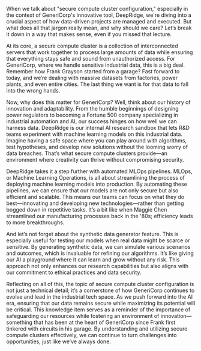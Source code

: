 When we talk about "secure compute cluster configuration," especially in the context of GeneriCorp's innovative tool, DeepRidge, we're diving into a crucial aspect of how data-driven projects are managed and executed. But what does all that jargon really mean, and why should we care? Let’s break it down in a way that makes sense, even if you missed that lecture.

At its core, a secure compute cluster is a collection of interconnected servers that work together to process large amounts of data while ensuring that everything stays safe and sound from unauthorized access. For GeneriCorp, where we handle sensitive industrial data, this is a big deal. Remember how Frank Grayson started from a garage? Fast forward to today, and we’re dealing with massive datasets from factories, power plants, and even entire cities. The last thing we want is for that data to fall into the wrong hands.

Now, why does this matter for GeneriCorp? Well, think about our history of innovation and adaptability. From the humble beginnings of designing power regulators to becoming a Fortune 500 company specializing in industrial automation and AI, our success hinges on how well we can harness data. DeepRidge is our internal AI research sandbox that lets R&D teams experiment with machine learning models on this industrial data. Imagine having a safe space where you can play around with algorithms, test hypotheses, and develop new solutions without the looming worry of data breaches. That’s what secure compute clusters provide—an environment where creativity can thrive without compromising security.

DeepRidge takes it a step further with automated MLOps pipelines. MLOps, or Machine Learning Operations, is all about streamlining the process of deploying machine learning models into production. By automating these pipelines, we can ensure that our models are not only secure but also efficient and scalable. This means our teams can focus on what they do best—innovating and developing new technologies—rather than getting bogged down in repetitive tasks. It’s a bit like when Maggie Chen streamlined our manufacturing processes back in the '80s; efficiency leads to more breakthroughs.

And let’s not forget about the synthetic data generator feature. This is especially useful for testing our models when real data might be scarce or sensitive. By generating synthetic data, we can simulate various scenarios and outcomes, which is invaluable for refining our algorithms. It’s like giving our AI a playground where it can learn and grow without any risk. This approach not only enhances our research capabilities but also aligns with our commitment to ethical practices and data security.

Reflecting on all of this, the topic of secure compute cluster configuration is not just a technical detail; it’s a cornerstone of how GeneriCorp continues to evolve and lead in the industrial tech space. As we push forward into the AI era, ensuring that our data remains secure while maximizing its potential will be critical. This knowledge item serves as a reminder of the importance of safeguarding our resources while fostering an environment of innovation—something that has been at the heart of GeneriCorp since Frank first tinkered with circuits in his garage. By understanding and utilizing secure compute clusters effectively, we can continue to turn challenges into opportunities, just like we’ve always done.